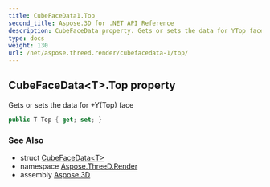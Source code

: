 ```yaml
---
title: CubeFaceData1.Top
second_title: Aspose.3D for .NET API Reference
description: CubeFaceData property. Gets or sets the data for YTop face
type: docs
weight: 130
url: /net/aspose.threed.render/cubefacedata-1/top/
---
```

## CubeFaceData&lt;T&gt;.Top property

Gets or sets the data for +Y(Top) face

```csharp
public T Top { get; set; }
```

### See Also

* struct [CubeFaceData&lt;T&gt;](../)
* namespace [Aspose.ThreeD.Render](../../../aspose.threed.render/)
* assembly [Aspose.3D](../../../)


